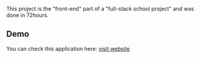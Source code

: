This project is  the "front-end" part of a "full-stack school project" and was done in 72hours.

## Demo

You can check this application here:
[visit website](https://sleepy-panini-f09904.netlify.com/)